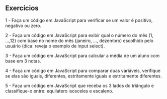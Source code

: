 Exercícios
---

1 - Faça um código em JavaScript para verificar se um valor é positivo, negativo ou zero.

2 - Faça um código em JavaScript para exibir qual o número do mês (1, …,12) com base no nome do mês (janeiro, …, dezembro) escolhido pelo usuário (dica: reveja o exemplo de input select).

3 - Faça um código em JavaScript para calcular a média de um aluno com base em 3 notas.

4 - Faça um código em JavaScript para comparar duas variáveis, verifique se elas são iguais, diferentes, estritamente iguais e estritamente diferentes.

5 - Faça um código em JavaScript que receba os 3 lados do triângulo e classifique-o entre: equilatero isosceles e escaleno. 
